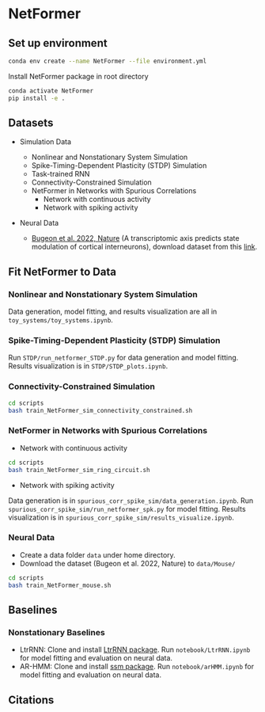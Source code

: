 # NetFormer

## Set up environment

```bash
conda env create --name NetFormer --file environment.yml
```

Install NetFormer package in root directory

```bash
conda activate NetFormer
pip install -e .
```

## Datasets

* Simulation Data
  * Nonlinear and Nonstationary System Simulation
  * Spike-Timing-Dependent Plasticity (STDP) Simulation
  * Task-trained RNN
  * Connectivity-Constrained Simulation
  * NetFormer in Networks with Spurious Correlations
    * Network with continuous activity
    * Network with spiking activity
    
* Neural Data
  * [Bugeon et al. 2022, Nature](https://www.nature.com/articles/s41586-022-04915-7) (A transcriptomic axis predicts state modulation of cortical interneurons), download dataset from this [link](https://figshare.com/articles/dataset/A_transcriptomic_axis_predicts_state_modulation_of_cortical_interneurons/19448531).

## Fit NetFormer to Data

### Nonlinear and Nonstationary System Simulation
Data generation, model fitting, and results visualization are all in `toy_systems/toy_systems.ipynb`. 

### Spike-Timing-Dependent Plasticity (STDP) Simulation
Run `STDP/run_netformer_STDP.py` for data generation and model fitting. Results visualization is in `STDP/STDP_plots.ipynb`. 

### Connectivity-Constrained Simulation

```bash
cd scripts
bash train_NetFormer_sim_connectivity_constrained.sh
```

### NetFormer in Networks with Spurious Correlations

 * Network with continuous activity

 ```bash
 cd scripts
 bash train_NetFormer_sim_ring_circuit.sh
 ```

 * Network with spiking activity
   
 Data generation is in `spurious_corr_spike_sim/data_generation.ipynb`. Run `spurious_corr_spike_sim/run_netformer_spk.py` for model fitting. Results visualization is in `spurious_corr_spike_sim/results_visualize.ipynb`. 
   
### Neural Data

* Create a data folder `data` under home directory.
* Download the dataset (Bugeon et al. 2022, Nature) to `data/Mouse/`

```bash
cd scripts
bash train_NetFormer_mouse.sh
```


## Baselines

### Nonstationary Baselines

 * LtrRNN: Clone and install [LtrRNN package](https://github.com/arthur-pe/LtrRNN). Run `notebook/LtrRNN.ipynb` for model fitting and evaluation on neural data.
 * AR-HMM: Clone and install [ssm package](https://github.com/lindermanlab/ssm). Run `notebook/arHMM.ipynb` for model fitting and evaluation on neural data.
   

## Citations
